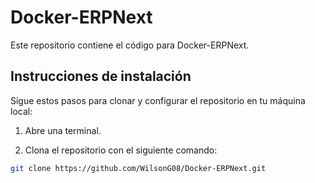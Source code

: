 # Docker-ERPNext

Este repositorio contiene el código para Docker-ERPNext.

## Instrucciones de instalación

Sigue estos pasos para clonar y configurar el repositorio en tu máquina local:

1. Abre una terminal.

2. Clona el repositorio con el siguiente comando:

```bash
git clone https://github.com/WilsonG08/Docker-ERPNext.git
